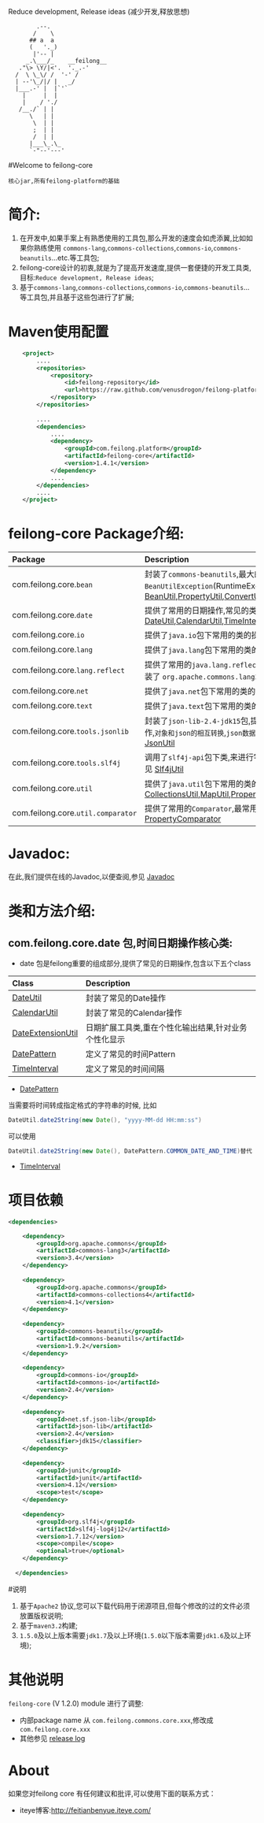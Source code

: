 Reduce development, Release ideas (减少开发,释放思想)

            .--.
           /    \
          ## a  a
          (   '._)
           |'-- |
         _.\___/_    __feilong__
       ."\> \Y/|<'.  '._.-'
      /  \ \_\/ /  '-' /
      | --'\_/|/ |   _/
      |___.-' |  |`'`
        |     |  |
        |    / './
       /__./` | |
          \   | |
           \  | |
           ;  | |
           /  | |
          |___\_.\_
          `-"--'---'

#Welcome to feilong-core

`核心jar,所有feilong-platform的基础`

# 简介:

1. 在开发中,如果手案上有熟悉使用的工具包,那么开发的速度会如虎添翼,比如如果你熟练使用 `commons-lang`,`commons-collections`,`commons-io`,`commons-beanutils`...etc.等工具包;
1. feilong-core设计的初衷,就是为了提高开发速度,提供一套便捷的开发工具类,目标:`Reduce development, Release ideas`;
1. 基于`commons-lang`,`commons-collections`,`commons-io`,`commons-beanutils`...等工具包,并且基于这些包进行了扩展;

# Maven使用配置

```XML
	<project>
		....
		<repositories>
			<repository>
				<id>feilong-repository</id>
				<url>https://raw.github.com/venusdrogon/feilong-platform/repository</url>
			</repository>
		</repositories>
		
		....
		<dependencies>
			....
			<dependency>
				<groupId>com.feilong.platform</groupId>
				<artifactId>feilong-core</artifactId>
				<version>1.4.1</version>
			</dependency>
			....
		</dependencies>
		....
	</project>
```

# feilong-core Package介绍:

Package | Description 
:---- | :---------
com.feilong.core.`bean`  | 封装了`commons-beanutils`,最大的特点是使用了`BeanUtilException`(RuntimeException),常见的类有[BeanUtil](src/main/java/com/feilong/core/bean/BeanUtil.java),[PropertyUtil](src/main/java/com/feilong/core/bean/PropertyUtil.java),[ConvertUtil](src/main/java/com/feilong/core/bean/ConvertUtil.java)
com.feilong.core.`date`  | 提供了常用的日期操作,常见的类有[DateUtil](src/main/java/com/feilong/core/date/DateUtil.java),[CalendarUtil](src/main/java/com/feilong/core/date/CalendarUtil.java),[TimeInterval](src/main/java/com/feilong/core/date/TimeInterval.java),[DateExtensionUtil](src/main/java/com/feilong/core/date/DateExtensionUtil.java)
com.feilong.core.`io`  | 提供了`java.io`包下常用的类的操作
com.feilong.core.`lang`  | 提供了`java.lang`包下常用的类的操作
com.feilong.core.`lang.reflect`  | 提供了常用的`java.lang.reflect`包下类的操作,以及封装了 `org.apache.commons.lang3.reflect`包
com.feilong.core.`net`  | 提供了`java.net`包下常用的类的操作
com.feilong.core.`text`  | 提供了`java.text`包下常用的类的操作
com.feilong.core.`tools.jsonlib`  | 封装了`json-lib-2.4-jdk15`包,提供JSON类型的常见操作,`对象和json的相互转换`,`json数据的format`等等,参见 [JsonUtil](src/main/java/com/feilong/core/tools/jsonlib/JsonUtil.java)
com.feilong.core.`tools.slf4j`  | 调用了`slf4j-api`包下类,来进行字符串的格式化输出,参见 [Slf4jUtil](src/main/java/com/feilong/core/tools/slf4j/Slf4jUtil.java)
com.feilong.core.`util`  | 提供了`java.util`包下常用的类的操作 ,比如[CollectionsUtil](src/main/java/com/feilong/core/util/CollectionsUtil.java),[MapUtil](src/main/java/com/feilong/core/util/MapUtil.java),[PropertiesUtil](src/main/java/com/feilong/core/util/PropertiesUtil.java),[Validator](src/main/java/com/feilong/core/util/Validator.java)...etc.
com.feilong.core.`util.comparator`  | 提供了常用的`Comparator`,最常用的是[PropertyComparator](src/main/java/com/feilong/core/util/comparator/PropertyComparator.java)

# Javadoc:
在此,我们提供在线的Javadoc,以便查阅,参见 [Javadoc](http://venusdrogon.github.io/feilong-platform/javadocs/1.5.0-SNAPSHOT/feilong-core/) 

# 类和方法介绍: 

## com.feilong.core.date 包,时间日期操作核心类:

* date 包是feilong重要的组成部分,提供了常见的日期操作,包含以下五个class

Class | Description 
:---- | :---------
[DateUtil](src/main/java/com/feilong/core/date/DateUtil.java)  | 封装了常见的Date操作
[CalendarUtil](src/main/java/com/feilong/core/date/CalendarUtil.java)  | 封装了常见的Calendar操作
[DateExtensionUtil](src/main/java/com/feilong/core/date/DateExtensionUtil.java)  | 日期扩展工具类,重在个性化输出结果,针对业务个性化显示
[DatePattern](src/main/java/com/feilong/core/date/DatePattern.java)  | 定义了常见的时间Pattern
[TimeInterval](src/main/java/com/feilong/core/date/TimeInterval.java)  | 定义了常见的时间间隔

* [DatePattern](src/main/java/com/feilong/core/date/DatePattern.java)

当需要将时间转成指定格式的字符串的时候, 比如

```JAVA
DateUtil.date2String(new Date(), "yyyy-MM-dd HH:mm:ss")
```

可以使用  

```JAVA
DateUtil.date2String(new Date(), DatePattern.COMMON_DATE_AND_TIME)替代
```



* [TimeInterval](src/main/java/com/feilong/core/date/TimeInterval.java)

# 项目依赖

```XML
<dependencies>

    <dependency>
		<groupId>org.apache.commons</groupId>
		<artifactId>commons-lang3</artifactId>
		<version>3.4</version>
    </dependency>
    
    <dependency>
		<groupId>org.apache.commons</groupId>
		<artifactId>commons-collections4</artifactId>
		<version>4.1</version>
    </dependency>
    
    <dependency>
		<groupId>commons-beanutils</groupId>
		<artifactId>commons-beanutils</artifactId>
		<version>1.9.2</version>
    </dependency>
    
    <dependency>
		<groupId>commons-io</groupId>
		<artifactId>commons-io</artifactId>
		<version>2.4</version>
    </dependency>
    
    <dependency>
		<groupId>net.sf.json-lib</groupId>
		<artifactId>json-lib</artifactId>
		<version>2.4</version>
		<classifier>jdk15</classifier>
    </dependency>
    
    <dependency>
		<groupId>junit</groupId>
		<artifactId>junit</artifactId>
		<version>4.12</version>
		<scope>test</scope>
    </dependency>
    
    <dependency>
		<groupId>org.slf4j</groupId>
		<artifactId>slf4j-log4j12</artifactId>
		<version>1.7.12</version>
		<scope>compile</scope>
		<optional>true</optional>
	</dependency>
    
  </dependencies>
```


#说明

1. 基于`Apache2` 协议,您可以下载代码用于闭源项目,但每个修改的过的文件必须放置版权说明;
1. 基于`maven3.2`构建;
1. `1.5.0`及以上版本需要`jdk1.7`及以上环境(`1.5.0`以下版本需要`jdk1.6`及以上环境);


# 其他说明
`feilong-core` (V 1.2.0) module 进行了调整:
* 内部package name 从 `com.feilong.commons.core.xxx`,修改成 `com.feilong.core.xxx`
* 其他参见 [release log](https://github.com/venusdrogon/feilong-core/releases)


# About

如果您对feilong core 有任何建议和批评,可以使用下面的联系方式：

* iteye博客:http://feitianbenyue.iteye.com/